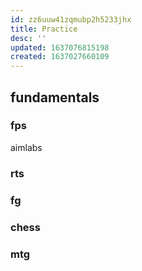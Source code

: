 ```yaml
---
id: zz6uuw41zqmubp2h5233jhx
title: Practice
desc: ''
updated: 1637076815198
created: 1637027660109
---
```



## fundamentals
### fps
aimlabs
### rts
### fg
### chess
### mtg
